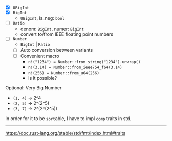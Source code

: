 - [X] `UBigInt`
- [X] `BigInt`
  - `UBigInt`, is_neg: `bool`
- [ ] `Ratio`
  - denom: `BigInt`, numer: `BigInt`
  - convert to/from IEEE floating point numbers
- [ ] `Number`
  - `BigInt` | `Ratio`
  - [ ] Auto conversion between variants
  - [ ] Convenient macro
    - `n!("1234") = Number::from_string("1234").unwrap()`
    - `n!(3.14) = Number::from_ieee754_f64(3.14)`
    - `n!(256) = Number::from_u64(256)`
    - Is it possible?

Optional: Very Big Number
- `(1, 4)` -> 2\^4
- `(2, 5)` -> 2\^(2\^5)
- `(3, 7)` -> 2\^(2\^(2\^5))

In order for it to be `sort`able, I have to impl `comp` traits in std.

---

https://doc.rust-lang.org/stable/std/fmt/index.html#traits